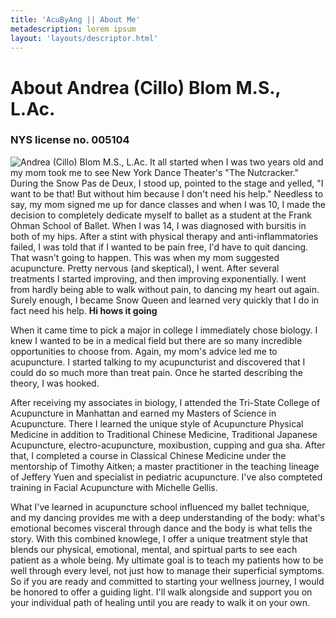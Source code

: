```yaml
---
title: 'AcuByAng || About Me'
metadescription: lorem ipsum
layout: 'layouts/descriptor.html'
---
```


# About Andrea (Cillo) Blom M.S., L.Ac.

### NYS license no. 005104

<img alt="Andrea (Cillo) Blom M.S., L.Ac." class="float-left mr-8" src="/images/andrea-cillo-headshots-6.jpg" /> It all started when I was two years old and my mom took me to see New York Dance Theater's "The Nutcracker." During the Snow Pas de Deux, I stood up, pointed to the stage and yelled, "I want to be that\! But without him because I don't need his help." Needless to say, my mom signed me up for dance classes and when I was 10, I made the decision to completely dedicate myself to ballet as a student at the Frank Ohman School of Ballet. When I was 14, I was diagnosed with bursitis in both of my hips. After a stint with physical therapy and anti-inflammatories failed, I was told that if I wanted to be pain free, I'd have to quit dancing. That wasn't going to happen. This was when my mom suggested acupuncture. Pretty nervous (and skeptical), I went. After several treatments I started improving, and then improving exponentially. I went from hardly being able to walk without pain, to dancing my heart out again. Surely enough, I became Snow Queen and learned very quickly that I do in fact need his help. **Hi hows it going**

When it came time to pick a major in college I immediately chose biology. I knew I wanted to be in a medical field but there are so many incredible opportunities to choose from. Again, my mom's advice led me to acupuncture. I started talking to my acupuncturist and discovered that I could do so much more than treat pain. Once he started describing the theory, I was hooked.

After receiving my associates in biology, I attended the Tri-State College of Acupuncture in Manhattan and earned my Masters of Science in Acupuncture. There I learned the unique style of Acupuncture Physical Medicine in addition to Traditional Chinese Medicine, Traditional Japanese Acupuncture, electro-acupuncture, moxibustion, cupping and gua sha. After that, I completed a course in Classical Chinese Medicine under the mentorship of Timothy Aitken; a master practitioner in the teaching lineage of Jeffery Yuen and specialist in pediatric acupuncture. I've also compteted training in Facial Acupuncture with Michelle Gellis.

What I've learned in acupuncture school influenced my ballet technique, and my dancing provides me with a deep understanding of the body: what's emotional becomes visceral through dance and the body is what tells the story. With this combined knowlege, I offer a unique treatment style that blends our physical, emotional, mental, and spirtual parts to see each patient as a whole being. My ultimate goal is to teach my patients how to be well through every level, not just how to manage their superficial symptoms. So if you are ready and committed to starting your wellness journey, I would be honored to offer a guiding light. I'll walk alongside and support you on your individual path of healing until you are ready to walk it on your own.
